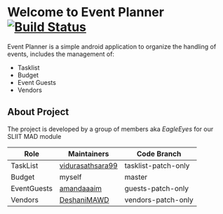 # Welcome to Event Planner [![Build Status](https://travis-ci.com/matthew-sliit/event-planner.svg?branch=master)](https://travis-ci.com/github/matthew-sliit/event-planner)
Event Planner is a simple android application to organize the handling of events,
includes the management of:
+ Tasklist
+ Budget
+ Event Guests
+ Vendors


## About Project
The project is developed by a group of members aka *EagleEyes* for our SLIIT MAD module

| Role | Maintainers | Code Branch |
| --- | --- | --- |
| TaskList | [vidurasathsara99](https://github.com/vidurasathsara99) | tasklist-patch-only |
| Budget | myself | master |
| EventGuests | [amandaaaim](https://github.com/amandaaaim) | guests-patch-only |
| Vendors | [DeshaniMAWD](https://github.com/DeshaniMAWD) | vendors-patch-only |

